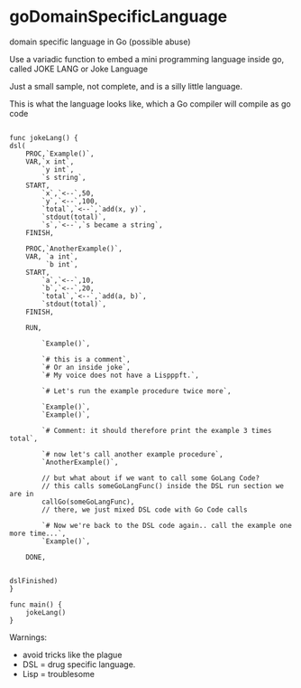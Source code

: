 # goDomainSpecificLanguage
domain specific language in Go (possible abuse)

Use a variadic function to embed a mini programming language inside go, called JOKE LANG or Joke Language

Just a small sample, not complete, and is a silly little language.

This is what the language looks like, which a Go compiler will compile as go code

```

func jokeLang() {
dsl(
	PROC,`Example()`,
	VAR,`x int`,
	    `y int`,
	    `s string`,
	START,
		`x`,`<--`,50,
		`y`,`<--`,100,
		`total`,`<--`,`add(x, y)`,
		`stdout(total)`,
		`s`,`<--`,`s became a string`,
	FINISH,

	PROC,`AnotherExample()`,
	VAR, `a int`,
	     `b int`,
	START,
		`a`,`<--`,10,
		`b`,`<--`,20,
		`total`,`<--`,`add(a, b)`,
		`stdout(total)`,
	FINISH,

	RUN,

		`Example()`,

		`# this is a comment`,
		`# Or an inside joke`,
		`# My voice does not have a Lispppft.`,

		`# Let's run the example procedure twice more`,

		`Example()`,
		`Example()`,

		`# Comment: it should therefore print the example 3 times total`,

		`# now let's call another example procedure`,
		`AnotherExample()`,

		// but what about if we want to call some GoLang Code?
		// this calls someGoLangFunc() inside the DSL run section we are in
		callGo(someGoLangFunc),
		// there, we just mixed DSL code with Go Code calls

		`# Now we're back to the DSL code again.. call the example one more time...`,
		`Example()`,

	DONE,


dslFinished)
}

func main() {
	jokeLang()
}

```

Warnings:
* avoid tricks like the plague
* DSL = drug specific language.
* Lisp = troublesome
